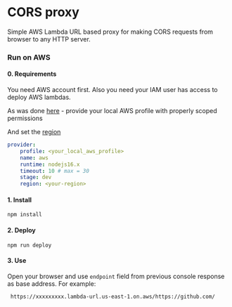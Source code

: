 # CORS proxy

Simple AWS Lambda URL based proxy for making CORS requests from browser to any HTTP server.

### Run on AWS

#### 0. Requirements

You need AWS account first.
Also you need your IAM user has access to deploy AWS lambdas.

As was done [here](./serverless.yml#L5) - provide your local AWS profile
with properly scoped permissions

And set the [region](./serverless.yml#L10)

```yml
provider:
    profile: <your_local_aws_profile>
    name: aws
    runtime: nodejs16.x
    timeout: 10 # max = 30
    stage: dev
    region: <your-region>
```

#### 1. Install

```
npm install
```

#### 2. Deploy

```
npm run deploy
```

#### 3. Use

Open your browser and use `endpoint` field from previous console response as base address. For example:

```
 https://xxxxxxxxx.lambda-url.us-east-1.on.aws/https://github.com/
```
